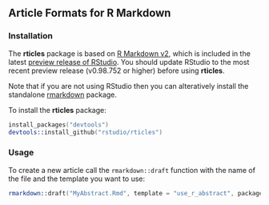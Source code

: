 ## Article Formats for R Markdown

### Installation

The **rticles** package is based on [R Markdown v2](http://rmarkdown.rstudio.com), which is included in the latest [preview release of RStudio](http://www.rstudio.com/ide/download/preview). You should update RStudio to the most recent preview release (v0.98.752 or higher) before using **rticles**.

Note that if you are not using RStudio then you can alteratively install the standalone [rmarkdown](https://github.com/rstudio/rmarkdown) package.

To install the **rticles** package:

```S
install_packages("devtools")
devtools::install_github("rstudio/rticles")
```

### Usage

To create a new article call the `rmarkdown::draft` function with the name of the file and the template you want to use:

```S
rmarkdown::draft("MyAbstract.Rmd", template = "use_r_abstract", package = "rticles")
```




